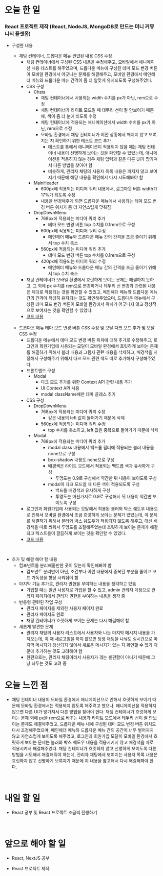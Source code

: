 # 오늘 한 일

### React 프로젝트 제작 (React, NodeJS, MongoDB로 만드는 미니 커뮤니티 플랫폼)

- 구성한 내용

  - 채팅 컨테이너, 드롭다운 메뉴 관련된 내용 CSS 수정
    - 채팅 컨테이너에서 구성된 CSS 내용을 수정해주고, 모바일에서 애니메이션 내용 테스트를 해주었으며, 드롭다운 메뉴에 구성된 테마 모드 변경 버튼이 모바일 환경에서 어긋나는 문제를 해결해주고, 모바일 환경에서 메인헤더 메뉴와 드롭다운 메뉴 간격이 좀 더 알맞게 유지되도록 구성해주었다.
    - CSS 구성
      - Chats
        - 채팅 컨테이너에서 사용되는 width 수치를 px가 아닌, rem으로 수정
        - 채팅 컨테이너가 라이트 모드일 때 테두리 선이 잘 안보이기 때문에, 색이 좀 더 눈에 띄도록 수정
        - 채팅 컨테이너에 적용되는 애니메이션에서 width 수치를 px가 아닌, rem으로 수정
        - 모바일 환경에서 채팅 컨테이너가 어떤 상황에서 깨지지 않고 보여지는 지 확인하기 위한 테스트 코드 추가
          - 테스트를 통해서 애니메이션이 적용되지 않을 때는 채팅 컨테이너 내용이 선명하게 보이는 것을 확인할 수 있었는데, 애니메이션을 적용하지 않는 경우 채팅 입력과 같은 다른 UI가 망가져서 다른 방법을 찾아야 함
          - 비슷하게, 관리자 채팅의 사용자 목록 내용은 깨지지 않고 보여지기 때문에 해당 내용을 확인해서 다시 시도해봐야 함
      - MainHeader
        - 600px에 적용되는 미디어 쿼리 내용에서, 로그아웃 버튼 width가 17%가 되도록 수정
        - 내용을 변경해주게 되면 드롭다운 메뉴에서 사용되는 테마 모드 변경 버튼 위치가 좀 더 자연스럽게 맞춰짐
      - DropDownMenu
        - 768px에 적용되는 미디어 쿼리 추가
          - 테마 모드 변경 버튼 top 수치를 0.1rem으로 구성
        - 600px에 적용되는 미디어 쿼리 수정
          - 메인헤더 메뉴와 드롭다운 메뉴 간의 간격을 조금 줄이기 위해서 top 수치 축소
        - 560px에 적용되는 미디어 쿼리 추가
          - 테마 모드 변경 버튼 top 수치를 0.1rem으로 구성
        - 420px에 적용되는 미디어 쿼리 수정
          - 메인헤더 메뉴와 드롭다운 메뉴 간의 간격을 조금 줄이기 위해서 top 수치 축소
    - 채팅 컨테이너가 모바일 환경에서 흐릿하게 보이는 문제는 해결하지 못하고, 그 외에 px 수치를 rem으로 변경하거나 테두리 선 변경과 관련된 내용은 제대로 적용되는 것을 확인할 수 있었고, 메인헤더 메뉴와 드롭다운 메뉴 간의 간격이 적당히 유지되는 것도 확인해주었으며, 드롭다운 메뉴에서 구성된 테마 모드 변경 버튼이 모바일 환경에서 위치가 어긋나지 않고 정상적으로 보여지는 것을 확인할 수 있었다.
    - [코드 내용](https://github.com/jeongsangtae/mini-community-platform/commit/95ab921d52270544bdb24684dbde991801644fb3)

  <br />

  - 드롭다운 메뉴 테마 모드 변경 버튼 CSS 수정 및 모달 다크 모드 추가 및 모달 CSS 수정
    - 드롭다운 메뉴에서 테마 모드 변경 버튼 위치에 대해 추가로 수정해주고, 로그인과 회원가입에 사용되는 모달이 모바일 환경에서 흐릿하게 보이는 문제를 해결하기 위해서 블러 내용과 그림자 관련 내용을 삭제하고, 배경색을 지정해서 구성해주기 위해서 다크 모드 관련 색도 따로 추가해서 구성해주었다.
    - 프론트엔드 구성
      - Modal
        - 다크 모드 추가를 위한 Context API 관련 내용 추가
        - UI Context API 사용
        - modal className에만 테마 클래스 추가
    - CSS 구성
      - DropDownMenu
        - 768px에 적용되는 미디어 쿼리 수정
          - 같은 내용의 left 값이 들어가기 때문에 삭제
        - 560px에 적용되는 미디어 쿼리 수정
          - top 수치를 축소하고, left 값은 중복으로 들어가기 때문에 삭제
      - Modal
        - 768px에 적용되는 미디어 쿼리 추가
          - modal class 내용에서 백드롭 필터에 적용되는 블러 내용을 none으로 구성
          - box-shadow 내용도 none으로 구성
          - 배경색은 라이트 모드에서 적용되는 백드롭 색과 유사하게 구성
            - 투명도는 0.9로 구성해서 약간만 뒤 내용이 보이도록 구성
          - modal이 다크 모드일 때 다른 색이 적용되도록 구성
            - 백드롭 배경색과 유사하게 구성
            - 투명도는 마찬가지로 0.9로 구성해서 뒤 내용이 약간만 보이도록 구성
    - 로그인과 회원가입에 사용되는 모달에서 적용된 블러와 박스 쉐도우 내용으로 인해서 모바일 환경에서 조금 흐릿하게 보이는 문제가 있었는데, 이 문제를 해결하기 위해서 블러와 박스 쉐도우가 적용되지 않도록 해주고, 대신 배경색을 따로 씌워서 투명도를 조절해주었는데 흐릿하게 보이는 문제가 해결되고 텍스트들이 깔끔하게 보이는 것을 확인할 수 있었다.
    - [코드 내용](https://github.com/jeongsangtae/mini-community-platform/commit/63633bfd4d69d0052e0f78f3d3d54c62bbb31f46)

<br />

- 추가 및 해결 해야 할 내용
  - 컴포넌트를 분리해줄만한 곳이 있는지 확인해봐야 함
    - 컴포넌트 분리만이 아닌, 조건부나 이런 내용에서 중복된 부분을 줄이고 코드 가독성을 향상 시켜줘야 함
  - 마지막 기능 추가로, 관리자 권한을 부여하는 내용을 생각하고 있음
    - 가입할 때는 일반 사용자로 가입을 할 수 있고, admin 관리자 계정으로 관리자 페이지에서 관리자 권한을 부여하는 내용을 생각 중
  - 반응형 관련된 작업 구성
    - 관리자 페이지를 제외한 사용자 페이지 완료
    - 관리자 페이지도 완료
    - 채팅 컨테이너가 흐릿하게 보이는 문제는 다시 해결해야 함
  - 새롭게 발견한 문제
    - 관리자 채팅의 사용자 리스트에서 사용자와 나눈 마지막 메시지 내용을 가져오는데, 이 때 새로고침을 하지 않으면 당장 채팅을 나눠도 실시간으로 마지막 메시지가 갱신되지 않아서 새로운 메시지가 있는 지 확인할 수 없기 때문에 추가하는 것도 고려해야 함
    - 한편으로는, 관리자 채팅이라서 사용자가 겪는 불편함이 아니기 때문에 그냥 놔두는 것도 고려 중

# 오늘 느낀 점

- 채팅 컨테이너 내용이 모바일 환경에서 애니메이션으로 인해서 흐릿하게 보이기 때문에 모바일 환경에서는 적용되지 않도록 해주려고 했으나, 애니메이션을 적용하지 않으면 다른 UI가 망가져서 다른 방법을 찾아야 한다. 채팅 컨테이너가 흐릿하게 보이는 문제 외에 px을 rem으로 바꾸는 내용과 라이트 모드에서 테두리 선이 잘 안보이는 문제도 해결해주었고, 드롭다운 메뉴 내에 구성된 테마 모드 변경 버튼 위치도 다시 조정해주었으며, 메인헤더 메뉴와 드롭다운 메뉴 간의 공간이 너무 벌어지지 않고 자연스럽게 보이도록 해주었고, 로그인과 회원가입 모달이 모바일 환경에서 흐릿하게 보이는 문제는 블러와 박스 쉐도우 내용을 적용시키지 않고 배경색을 따로 적용시켜서 해결해주었다. 채팅 컨테이너가 흐릿하지 않고 선명하게 보이도록 다른 방법을 시도해서 해결해줘야 하는데, 관리자 채팅에서 보여지는 사용자 목록 내용은 흐릿하지 않고 선명하게 보여지기 때문에 이 내용을 참고해서 다시 해결해봐야 한다.

<br />

# 내일 할 일

- React 공부 및 React 프로젝트 조금씩 진행하기

<br />

# 앞으로 해야 할 일

- React, NextJS 공부

- React 프로젝트 제작
